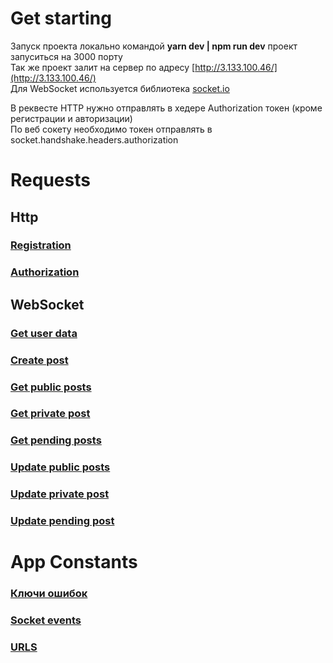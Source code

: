 # Get starting
Запуск проекта локально командой **yarn dev | npm run dev** проект запуситься на 3000 порту <br>
Так же проект залит на сервер по адресу [http://3.133.100.46/](http://3.133.100.46/) <br>
Для WebSocket используется библиотека [socket.io](https://socket.io/) <br>

В реквесте HTTP нужно отправлять в хедере Authorization токен (кроме регистрации и авторизации) <br>
По веб сокету необходимо токен отправлять в socket.handshake.headers.authorization <br>

# Requests 

## Http
### [Registration](https://github.com/Alex-M1/creative-notes-backend-express/blob/posts/docs/Http.md#registration)
### [Authorization](https://github.com/Alex-M1/creative-notes-backend-express/blob/posts/docs/Http.md#authorization)
## WebSocket 
### [Get user data](https://github.com/Alex-M1/creative-notes-backend-express/blob/posts/docs/WebSocket.md#get-user-data)
### [Create post](https://github.com/Alex-M1/creative-notes-backend-express/blob/posts/docs/WebSocket.md#create-post)
### [Get public posts](https://github.com/Alex-M1/creative-notes-backend-express/blob/posts/docs/WebSocket.md#get-public-posts)
### [Get private post](https://github.com/Alex-M1/creative-notes-backend-express/blob/posts/docs/WebSocket.md#get-private-post)
### [Get pending posts](https://github.com/Alex-M1/creative-notes-backend-express/blob/posts/docs/WebSocket.md#get-pending-posts)
### [Update public posts](https://github.com/Alex-M1/creative-notes-backend-express/blob/posts/docs/WebSocket.md#update-public-posts)
### [Update private post](https://github.com/Alex-M1/creative-notes-backend-express/blob/posts/docs/WebSocket.md#update-private-post)
### [Update pending post](https://github.com/Alex-M1/creative-notes-backend-express/blob/posts/docs/WebSocket.md#request-6)

# App Constants 
 ### [Ключи ошибок](https://github.com/Alex-M1/creative-notes-backend-express/blob/posts/docs/APP_CONSTNTS.md#%D0%BA%D0%BB%D1%8E%D1%87%D0%B8-%D0%BE%D1%88%D0%B8%D0%B1%D0%BE%D0%BA)
 ### [Socket events](https://github.com/Alex-M1/creative-notes-backend-express/blob/posts/docs/APP_CONSTNTS.md#socket-events)
 ### [URLS](https://github.com/Alex-M1/creative-notes-backend-express/blob/posts/docs/APP_CONSTNTS.md#urls)
